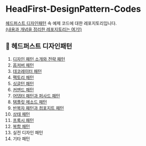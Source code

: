 # HeadFirst-DesignPattern-Codes

[헤드퍼스트 디자인패턴](http://www.yes24.com/Product/Goods/108192370) 속 예제 코드에 대한 레포지토리입니다.  
[(내용과 개념을 정리한 레포지토리는 여기!)](https://github.com/IT-Book-Organization/HeadFirst-DesignPattern)

## **📌** 헤드퍼스트 디자인패턴

1. [디자인 패턴 소개와 전략 패턴](/src/Chapter_1)
2. [옵저버 패턴](/src/Chapter_2)
3. [데코레이터 패턴](/src/Chapter_3)
4. [팩토리 패턴](/src/Chapter_4)
5. [싱글턴 패턴](/src/Chapter_5)
6. [커맨드 패턴](/src/Chapter_6)
7. [어댑터 패턴과 퍼사드 패턴](/src/Chapter_7)
8. [템플릿 메소드 패턴](/src/Chapter_8)
9. [반복자 패턴과 컴포지트 패턴](/src/Chapter_9)
10. [상태 패턴](/src/Chapter_10)
11. [프록시 패턴](/src/Chapter_11)
12. [복합 패턴](/src/Chapter_12)
13. 실전 디자인 패턴
14. 기타 패턴
